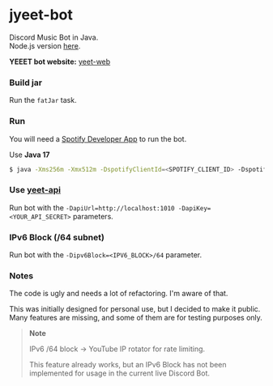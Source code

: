 # jyeet-bot

Discord Music Bot in Java.<br />
Node.js version [here](https://github.com/phxgg/discord-music-bot).

**YEEET bot website:** [yeet-web](https://github.com/phxgg/yeet-web)

### Build jar

Run the `fatJar` task.

### Run

You will need a [Spotify Developer App](https://developer.spotify.com/dashboard) to run the bot.

Use **Java 17**

```bash
$ java -Xms256m -Xmx512m -DspotifyClientId=<SPOTIFY_CLIENT_ID> -DspotifyClientSecret=<SPOTIFY_CLIENT_SECRET> -Dprefix=! -DbotToken=<DISCORD_BOT_TOKEN> -jar ~/jyeet-bot-1.0-SNAPSHOT-all.jar
```

### Use [yeet-api](https://github.com/phxgg/yeet-bot-api)

Run bot with the `-DapiUrl=http://localhost:1010 -DapiKey=<YOUR_API_SECRET>` parameters.

### IPv6 Block (/64 subnet)

Run bot with the `-Dipv6Block=<IPV6_BLOCK>/64` parameter.

### Notes

The code is ugly and needs a lot of refactoring. I'm aware of that.

This was initially designed for personal use, but I decided to make it public. Many features are missing, and some of them are for testing purposes only.

> __Note__
> 
> IPv6 /64 block -> YouTube IP rotator for rate limiting.
> 
> This feature already works, but an IPv6 Block has not been implemented for usage in the current live Discord Bot.


